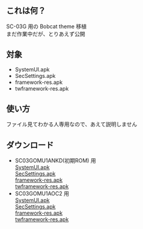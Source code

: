 ## これは何？
SC-03G 用の Bobcat theme 移植  
まだ作業中だが、とりあえず公開

## 対象
 - SystemUI.apk
 - SecSettings.apk
 - framework-res.apk
 - twframework-res.apk

## 使い方
ファイル見てわかる人専用なので、あえて説明しません

## ダウンロード
 * SC03GOMU1ANKD(初期ROM) 用  
  [SystemUI.apk](https://onedrive.live.com/download.aspx?cid=A212FD3B0AE0F943&resid=A212FD3B0AE0F943%21317259)  
  [SecSettings.apk]()  
  [framework-res.apk]()  
  [twframework-res.apk]()  
 * SC03GOMU1AOC2 用  
  [SystemUI.apk](/image/SC03G/bobcat-sc03g/SC03GOMU1AOC2/SystemUI.apk)  
  [SecSettings.apk](/image/SC03G/bobcat-sc03g/SC03GOMU1AOC2/SecSettings.apk)  
  [framework-res.apk](/image/SC03G/bobcat-sc03g/SC03GOMU1AOC2/framework-res.apk)  
  [twframework-res.apk](/image/SC03G/bobcat-sc03g/SC03GOMU1AOC2/twframework-res.apk)  